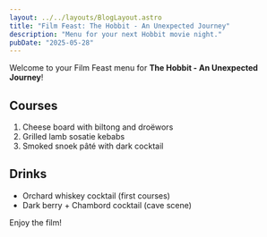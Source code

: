 ```yaml
---
layout: ../../layouts/BlogLayout.astro
title: "Film Feast: The Hobbit - An Unexpected Journey"
description: "Menu for your next Hobbit movie night."
pubDate: "2025-05-28"
---
```


Welcome to your Film Feast menu for **The Hobbit - An Unexpected Journey**!

## Courses

1. Cheese board with biltong and droëwors
2. Grilled lamb sosatie kebabs
3. Smoked snoek pâté with dark cocktail

## Drinks

- Orchard whiskey cocktail (first courses)
- Dark berry + Chambord cocktail (cave scene)

Enjoy the film!
